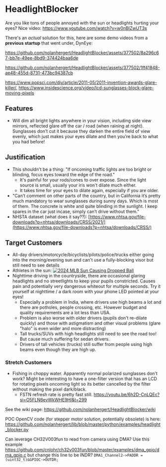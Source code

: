 # HeadlightBlocker
Are you like tons of people annoyed with the sun or headlights hurting your eyes? Nice video: https://www.youtube.com/watch?v=w0nBlZwUT3s

There's an *actual* solution for this, here are some demo videos from a **previous startup** that went under, DynEye:

https://github.com/nolanhergert/HeadlightBlocker/assets/377502/8a296c67-bb7e-49ee-8bd9-374424baa6de

https://github.com/nolanhergert/HeadlightBlocker/assets/377502/1ff41848-ae48-455d-8731-473bc94387cb

https://www.popsci.com/diy/article/2011-05/2011-invention-awards-glare-killer/, https://www.insidescience.org/video/lcd-sunglasses-block-glare-moving-pixels
## Features
  * Will dim all bright lights anywhere in your vision, including side view mirrors, reflected glare off the car / road (when raining at night). Sunglasses don't cut it because they darken the entire field of view evenly, which just makes your eyes dilate and then you're back to what you had before!

## Justification
  * This shouldn't be a thing: "If oncoming traffic lights are too bright or blinding, focus eyes toward the edge of the road."
     * It's painful for your rods/cones to over expose. Since the light source is small, usually your iris won't dilate much either.
     * It takes time for your eyes to dilate again, especially if you are older.
  * "Can’t comment on other parts of the country, but in California it’s pretty much mandatory to wear sunglasses during sunny days. Which is most of them. The concrete is white and quite blinding in the sunlight. I keep spares in the car just incase, simply can’t drive without them."
  * NHSTA dataset (what does it say??): [https://www.nhtsa.gov/file-downloads?p=nhtsa/downloads/CRSS/2021/](https://www.nhtsa.gov/file-downloads?p=nhtsa/downloads/CRSS/)

## Target Customers
  * All-day drivers/motorcycle/bicyclists/pilots/police/trucks either going into the morning/evening sun and can't use a fully-blocking visor but still need to see details
  * Athletes in the sun:
 [![2024 MLB Sun Causing Dropped Ball](http://img.youtube.com/vi/ILB3RLGkgXA/0.jpg)](http://www.youtube.com/watch?v=ILB3RLGkgXA "2024 MLB Sun Causing Dropped Ball")
  * Nighttime driving in the countryside, there are occasional glaring headlights and no streetlights to keep your pupils constricted. Causes pain and potentially very dangerous whiteout for multiple seconds. Try it yourself at nighttime / a dark room with your phone LED pointed at your eyes!
    * Especially a problem in India, where drivers use high beams a lot and there are potholes, people crossing, etc. However budget and quality requirements are a lot less than USA.
    * Problem is also worse with older drivers (pupils don't re-dilate quickly) and those with astigmatism and other visual problems (glare "halo" is even wider and more distracting)
    * Tall trucks/SUVs with high headlights still need to see the road too! But cause much suffering for sedan drivers.
    * Drivers of tall vehicles (trucks) still suffer from people using high beams even though they are high up.



### Stretch Customers
  * Fishing in choppy water. Apparently normal polarized sunglasses don't work? Might be interesting to have a one-filter version that has an LCD for rotating pixels oncoming light so its better cancelled by the filter without making the pixel dark/black.
    * FSTN refresh rate is pretty fast still. https://youtu.be/6h2D-CnLQEc?si=O5FLN6evWkWHE9HI&t=299

See the wiki page: https://github.com/nolanhergert/HeadlightBlocker/wiki

POC OpenCV code (for stepper motor solution, potentially obsolete) is here: https://github.com/nolanhergert/lib/blob/master/python/examples/headlight_blocker.py

Can leverage CH32V003fun to read from camera using DMA? Use this example https://github.com/cnlohr/ch32v003fun/blob/master/examples/dma_gpio/dma_gpio.c but change this line to be INDR? `DMA1_Channel2->PADDR = (uint32_t)&GPIOC->OUTDR;`
